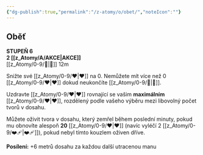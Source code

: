 ```yaml
---
{"dg-publish":true,"permalink":"/z-atomy/o/obet/","noteIcon":""}
---
```


## Oběť  
**STUPEŇ 6**  
**2 [[z_Atomy/A/AKCE\|AKCE]]**  
[[z_Atomy/0-9/👊\|👊]] 12m

Snižte své [[z_Atomy/0-9/❤\|❤]] na 0. Nemůžete mít více než 0 [[z_Atomy/0-9/❤\|❤]] dokud neukončíte [[z_Atomy/0-9/🔋\|🔋]]. 

Uzdravte [[z_Atomy/0-9/❤\|❤]] rovnající se vašim **maximálním** [[z_Atomy/0-9/❤\|❤]], rozdělený podle vašeho výběru mezi libovolný počet tvorů v dosahu.

Můžete oživit tvora v dosahu, který zemřel během poslední minuty, pokud mu obnovíte alespoň **20** [[z_Atomy/0-9/❤\|❤]] (navíc vyléčí 2 [[z_Atomy/0-9/❤️‍🩹\|❤️‍🩹]]), pokud nebyl tímto kouzlem oživen dříve.

**Posílení:** +6 metrů dosahu za každou další utracenou manu